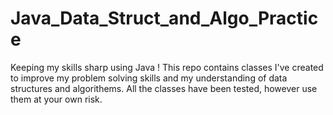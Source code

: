# Java_Data_Struct_and_Algo_Practice
Keeping my skills sharp using Java !
This repo contains classes I've created to improve my problem solving skills and my understanding of data structures and algorithems.
All the classes have been tested, however use them at your own risk.
